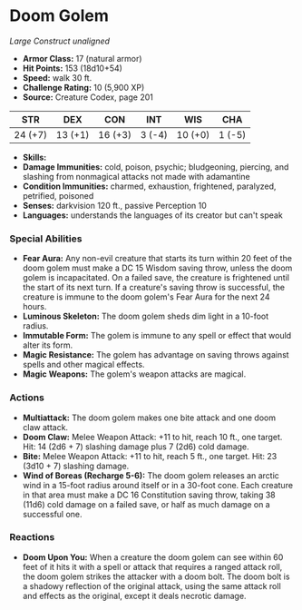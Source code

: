 # Doom Golem

*Large* *Construct* *unaligned*

- **Armor Class:** 17 (natural armor)
- **Hit Points:** 153 (18d10+54)
- **Speed:** walk 30 ft.
- **Challenge Rating:** 10 (5,900 XP)
- **Source:** Creature Codex, page 201

| STR | DEX | CON | INT | WIS | CHA |
| --- | --- | --- | --- | --- | --- |
| 24 (+7) | 13 (+1) | 16 (+3) | 3 (-4) | 10 (+0) | 1 (-5) |

- **Skills:** 
- **Damage Immunities:** cold, poison, psychic; bludgeoning, piercing, and slashing from nonmagical attacks not made with adamantine
- **Condition Immunities:** charmed, exhaustion, frightened, paralyzed, petrified, poisoned
- **Senses:** darkvision 120 ft., passive Perception 10
- **Languages:** understands the languages of its creator but can't speak

### Special Abilities

- **Fear Aura:** Any non-evil creature that starts its turn within 20 feet of the doom golem must make a DC 15 Wisdom saving throw, unless the doom golem is incapacitated. On a failed save, the creature is frightened until the start of its next turn. If a creature's saving throw is successful, the creature is immune to the doom golem's Fear Aura for the next 24 hours.
- **Luminous Skeleton:** The doom golem sheds dim light in a 10-foot radius.
- **Immutable Form:** The golem is immune to any spell or effect that would alter its form.
- **Magic Resistance:** The golem has advantage on saving throws against spells and other magical effects.
- **Magic Weapons:** The golem's weapon attacks are magical.

### Actions

- **Multiattack:** The doom golem makes one bite attack and one doom claw attack.
- **Doom Claw:** Melee Weapon Attack: +11 to hit, reach 10 ft., one target. Hit: 14 (2d6 + 7) slashing damage plus 7 (2d6) cold damage.
- **Bite:** Melee Weapon Attack: +11 to hit, reach 5 ft., one target. Hit: 23 (3d10 + 7) slashing damage.
- **Wind of Boreas (Recharge 5-6):** The doom golem releases an arctic wind in a 15-foot radius around itself or in a 30-foot cone. Each creature in that area must make a DC 16 Constitution saving throw, taking 38 (11d6) cold damage on a failed save, or half as much damage on a successful one.

### Reactions

- **Doom Upon You:** When a creature the doom golem can see within 60 feet of it hits it with a spell or attack that requires a ranged attack roll, the doom golem strikes the attacker with a doom bolt. The doom bolt is a shadowy reflection of the original attack, using the same attack roll and effects as the original, except it deals necrotic damage.



